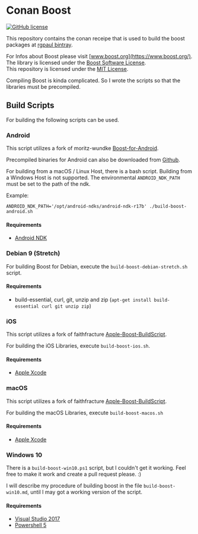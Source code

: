 # Conan Boost

[![GitHub license](https://img.shields.io/badge/license-MIT-blue.svg)](LICENSE)

This repository contains the conan receipe that is used to build the boost packages at [rgpaul bintray](https://bintray.com/manromen/rgpaul).

For Infos about Boost please visit [www.boost.org](https://www.boost.org/).  
The library is licensed under the [Boost Software License](https://www.boost.org/users/license.html).  
This repository is licensed under the [MIT License](LICENSE).

Compiling Boost is kinda complicated. So I wrote the scripts so that the libraries must be precompiled.

## Build Scripts

For building the following scripts can be used.

### Android

This script utilizes a fork of moritz-wundke [Boost-for-Android](https://github.com/moritz-wundke/Boost-for-Android).

Precompiled binaries for Android can also be downloaded from [Github](https://github.com/Manromen/Boost-for-Android/releases).

For building from a macOS / Linux Host, there is a bash script. Building from a Windows Host is not supported.
The environmental `ANDROID_NDK_PATH` must be set to the path of the ndk.

Example:

`ANDROID_NDK_PATH='/opt/android-ndks/android-ndk-r17b' ./build-boost-android.sh`

#### Requirements

* [Android NDK](https://developer.android.com/ndk/downloads/)

### Debian 9 (Stretch)

For building Boost for Debian, execute the `build-boost-debian-stretch.sh` script.

#### Requirements

* build-essential, curl, git, unzip and zip (`apt-get install build-essential curl git unzip zip`)

### iOS

This script utilizes a fork of faithfracture
[Apple-Boost-BuildScript](https://github.com/faithfracture/Apple-Boost-BuildScript).

For building the iOS Libraries, execute `build-boost-ios.sh`.

#### Requirements

* [Apple Xcode](https://developer.apple.com/xcode/)

### macOS

This script utilizes a fork of faithfracture
[Apple-Boost-BuildScript](https://github.com/faithfracture/Apple-Boost-BuildScript).

For building the macOS Libraries, execute `build-boost-macos.sh`

#### Requirements

* [Apple Xcode](https://developer.apple.com/xcode/)

### Windows 10

There is a `build-boost-win10.ps1` script, but I couldn't get it working. Feel free to make it work and create a pull request please. :)

I will describe my procedure of building boost in the file `build-boost-win10.md`, until I may got a working version of the script.

#### Requirements

* [Visual Studio 2017](https://visualstudio.microsoft.com/de/downloads/)
* [Powershell 5](https://docs.microsoft.com/en-us/powershell/scripting/setup/installing-windows-powershell?view=powershell-6)
